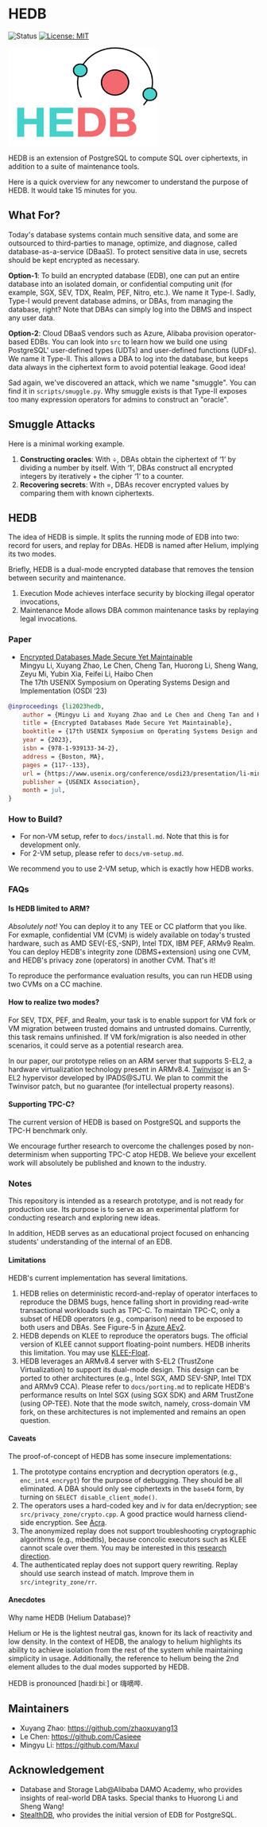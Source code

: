 # HEDB

![Status](https://img.shields.io/badge/Version-Experimental-green.svg)
[![License: MIT](https://img.shields.io/badge/License-Mulan-brightgreenn.svg)](http://license.coscl.org.cn/MulanPubL-2.0)

<img src="scripts/hedb.jpg" width = "300" height = "200" align=center />

HEDB is an extension of PostgreSQL to compute SQL over ciphertexts, in addition to a suite of maintenance tools.

Here is a quick overview for any newcomer to understand the purpose of HEDB. It would take 15 minutes for you.

## What For?

Today's database systems contain much sensitive data, and some are outsourced to third-parties to manage, optimize, and diagnose, called database-as-a-service (DBaaS). To protect sensitive data in use, secrets should be kept encrypted as necessary.

**Option-1**: To build an encrypted database (EDB), one can put an entire database into an isolated domain, or confidential computing unit (for example, SGX, SEV, TDX, Realm, PEF, Nitro, etc.). We name it Type-I. Sadly, Type-I would prevent database admins, or DBAs, from managing the database, right? Note that DBAs can simply log into the DBMS and inspect any user data.

**Option-2**: Cloud DBaaS vendors such as Azure, Alibaba provision operator-based EDBs. You can look into `src` to learn how we build one using PostgreSQL' user-defined types (UDTs) and user-defined functions (UDFs). We name it Type-II. This allows a DBA to log into the database, but keeps data always in the ciphertext form to avoid potential leakage. Good idea!

Sad again, we've discovered an attack, which we name "smuggle". You can find it in `scripts/smuggle.py`. Why smuggle exists is that Type-II exposes too many expression operators for admins to construct an "oracle".

## Smuggle Attacks

Here is a minimal working example.

1. **Constructing oracles**: With ÷, DBAs obtain the ciphertext of ‘1’ by dividing a number by itself. With ‘1’, DBAs construct all encrypted integers by iteratively + the cipher ‘1’ to a counter.
2. **Recovering secrets**: With =, DBAs recover encrypted values by comparing them with known ciphertexts.

## HEDB

The idea of HEDB is simple. It splits the running mode of EDB into two: record for users, and replay for DBAs. HEDB is named after Helium, implying its two modes.

Briefly, HEDB is a dual-mode encrypted database that removes the tension between security and maintenance.
1) Execution Mode achieves interface security by blocking illegal operator invocations,
2) Maintenance Mode allows DBA common maintenance tasks by replaying legal invocations.

### Paper

* [Encrypted Databases Made Secure Yet Maintainable](https://www.usenix.org/conference/osdi23/presentation/li-mingyu)<br>
Mingyu Li, Xuyang Zhao, Le Chen, Cheng Tan, Huorong Li, Sheng Wang, Zeyu Mi, Yubin Xia, Feifei Li, Haibo Chen<br>
The 17th USENIX Symposium on Operating Systems Design and Implementation (OSDI ‘23)

```bibtex
@inproceedings {li2023hedb,
	author = {Mingyu Li and Xuyang Zhao and Le Chen and Cheng Tan and Huorong Li and Sheng Wang and Zeyu Mi and Yubin Xia and Feifei Li and Haibo Chen},
	title = {Encrypted Databases Made Secure Yet Maintainable},
	booktitle = {17th USENIX Symposium on Operating Systems Design and Implementation (OSDI 23)},
	year = {2023},
	isbn = {978-1-939133-34-2},
	address = {Boston, MA},
	pages = {117--133},
	url = {https://www.usenix.org/conference/osdi23/presentation/li-mingyu},
	publisher = {USENIX Association},
	month = jul,
}
```

### How to Build?

- For non-VM setup, refer to `docs/install.md`. Note that this is for development only.
- For 2-VM setup, please refer to `docs/vm-setup.md`.

We recommend you to use 2-VM setup, which is exactly how HEDB works.

### FAQs

#### Is HEDB limited to ARM?

*Absolutely not!* You can deploy it to any TEE or CC platform that you like. For exmaple, confidential VM (CVM) is widely available on today's trusted hardware, such as AMD SEV(-ES,-SNP), Intel TDX, IBM PEF, ARMv9 Realm. You can deploy HEDB's integrity zone (DBMS+extension) using one CVM, and HEDB's privacy zone (operators) in another CVM. That's it!

To reproduce the performance evaluation results, you can run HEDB using two CVMs on a CC machine.

#### How to realize two modes?

For SEV, TDX, PEF, and Realm, your task is to enable support for VM fork or VM migration between trusted domains and untrusted domains. Currently, this task remains unfinished. If VM fork/migration is also needed in other scenarios, it could serve as a potential research area.

In our paper, our prototype relies on an ARM server that supports S-EL2, a hardware virtualization technology present in ARMv8.4. [Twinvisor](https://github.com/TwinVisor/twinvisor-prototype) is an S-EL2 hypervisor developed by IPADS@SJTU. We plan to commit the Twinvisor patch, but no guarantee (for intellectual property reasons).

#### Supporting TPC-C?

The current version of HEDB is based on PostgreSQL and supports the TPC-H benchmark only.

We encourage further research to overcome the challenges posed by non-determinism when supporting TPC-C atop HEDB. We believe your excellent work will absolutely be published and known to the industry.

### Notes

This repository is intended as a research prototype, and is not ready for production use. Its purpose is to serve as an experimental platform for conducting research and exploring new ideas.

In addition, HEDB serves as an educational project focused on enhancing students' understanding of the internal of an EDB.

#### Limitations

HEDB's current implementation has several limitations.

1. HEDB relies on deterministic record-and-replay of operator interfaces to reproduce the DBMS bugs, hence falling short in providing read-write transactional workloads such as TPC-C. To maintain TPC-C, only a subset of HEDB operators (e.g., comparison) need to be exposed to both users and DBAs. See Figure-5 in [Azure AEv2](https://dl.acm.org/doi/abs/10.1145/3318464.3386141).
2. HEDB depends on KLEE to reproduce the operators bugs. The official version of KLEE cannot support floating-point numbers. HEDB inherits this limitation. You may use [KLEE-Float](https://github.com/srg-imperial/klee-float).
3. HEDB leverages an ARMv8.4 server with S-EL2 (TrustZone Virtualization) to support its dual-mode design. This design can be ported to other architectures (e.g., Intel SGX, AMD SEV-SNP, Intel TDX and ARMv9 CCA). Please refer to `docs/porting.md` to replicate HEDB's performance results on Intel SGX (using SGX SDK) and ARM TrustZone (using OP-TEE). Note that the mode switch, namely, cross-domain VM fork, on these architectures is not implemented and remains an open question.

#### Caveats

The proof-of-concept of HEDB has some insecure implementations:

1. The prototype contains encryption and decryption operators (e.g., `enc_int4_encrypt`) for the purpose of debugging. They should be all eliminated. A DBA should only see ciphertexts in the `base64` form, by turning on `SELECT disable_client_mode()`.
2. The operators uses a hard-coded key and iv for data en/decryption; see `src/privacy_zone/crypto.cpp`. A good practice would harness cliend-side encryption. See [Acra](https://github.com/cossacklabs/acra).
3. The anonymized replay does not support troubleshooting cryptographic algorithms (e.g., mbedtls), because concolic executors such as KLEE cannot scale over them. You may be interested in this [research direction](https://ieeexplore.ieee.org/document/8023121).
4. The authenticated replay does not support query rewriting. Replay should use search instead of match. Improve them in `src/integrity_zone/rr`.

#### Anecdotes

Why name HEDB (Helium Database)?

Helium or He is the lightest neutral gas, known for its lack of reactivity and low density. In the context of HEDB, the analogy to helium highlights its ability to achieve isolation from the rest of the system while maintaining simplicity in usage. Additionally, the reference to helium being the 2nd element alludes to the dual modes supported by HEDB.

HEDB is pronounced [haɪdiːbiː] or 嗨嘀哔.

## Maintainers

- Xuyang Zhao: https://github.com/zhaoxuyang13
- Le Chen: https://github.com/Casieee
- Mingyu Li: https://github.com/Maxul

## Acknowledgement

- Database and Storage Lab@Alibaba DAMO Academy, who provides insights of real-world DBA tasks. Special thanks to Huorong Li and Sheng Wang!
- [StealthDB](https://github.com/cryptograph/stealthdb), who provides the initial version of EDB for PostgreSQL.
